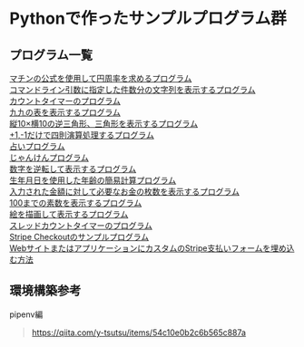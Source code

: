 # Pythonで作ったサンプルプログラム群

## プログラム一覧
[マチンの公式を使用して円周率を求めるプログラム](CalcPiForMachinsFormula)  
[コマンドライン引数に指定した件数分の文字列を表示するプログラム](CommandLineArgs)  
[カウントタイマーのプログラム](CountTimer)  
[九九の表を表示するプログラム](MultiplicationTable)  
[縦10×横10の逆三角形、三角形を表示するプログラム](TriangleRepresentation)  
[+1,-1だけで四則演算処理するプログラム](IncrementCalc)  
[占いプログラム](Fortune)  
[じゃんけんプログラム](RockScissorsPaper)  
[数字を逆転して表示するプログラム](ReversingNumbers)  
[生年月日を使用した年齢の簡易計算プログラム](SimpleAgeCalculation)  
[入力された金額に対して必要なお金の枚数を表示するプログラム](YenCount)  
[100までの素数を表示するプログラム](GeneratePrimeNumbers)  
[絵を描画して表示するプログラム](DrawShape)  
[スレッドカウントタイマーのプログラム](ThreadCountTimer)  
[Stripe Checkoutのサンプルプログラム](StripeSample01)  
[WebサイトまたはアプリケーションにカスタムのStripe支払いフォームを埋め込む方法](StripeSample02)  

## 環境構築参考
pipenv編
> https://qiita.com/y-tsutsu/items/54c10e0b2c6b565c887a  

